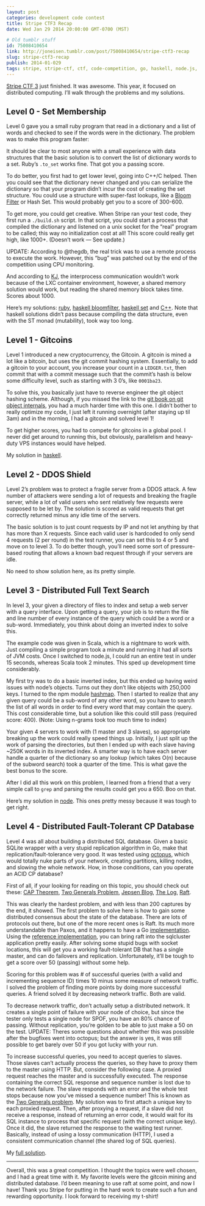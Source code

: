 ```yaml
---
layout: post
categories: development code contest
title: Stripe CTF3 Recap
date: Wed Jan 29 2014 20:00:00 GMT-0700 (MST)

# Old tumblr stuff
id: 75008410654
link: http://joneisen.tumblr.com/post/75008410654/stripe-ctf3-recap
slug: stripe-ctf3-recap
publish: 2014-01-029
tags: stripe, stripe-ctf, ctf, code-competition, go, haskell, node.js, scala
---
```



[Stripe CTF 3](https://stripe-ctf.com) just finished. It was awesome. This year, it focused on distributed computing. I’ll walk through the problems and my solutions.

## Level 0 - Set Membership

Level 0 gave you a small ruby program that read in a dictionary and a list of words and checked to see if the words were in the dictionary. The problem was to make this program faster:

<code data-gist-id="8675360" data-gist-file="level0.rb" data-gist-line="8-19"></code>

It should be clear to most anyone with a small experience with data structures that the basic solution is to convert the list of dictionary words to a set. Ruby’s `.to_set` works fine. That got you a passing score.

To do better, you first had to get lower level, going into C++/C helped. Then you could see that the dictionary never changed and you can serialize the dictionary so that your program didn’t incur the cost of creating the set structure. You could use a structure with super-fast lookups, like a [Bloom Filter](http://en.wikipedia.org/wiki/Bloom_filter) or Hash Set. This would probably get you to a score of 300-600.

To get more, you could get creative. When Stripe ran your test code, they first run a `./build.sh` script. In that script, you could start a process that compiled the dictionary and listened on a unix socket for the “real” program to be called; this way no initialization cost at all! This score could really get high, like 1000+. (Doesn’t work — See update.)

UPDATE: According to @thegdb, the real trick was to use a remote process to execute the work. However, this “bug” was patched out by the end of the competition using CPU monitoring.

And according to [KJ](https://github.com/kjvalencik), the interprocess communication wouldn’t work because of the LXC container environment, however, a shared memory solution would work, but reading the shared memory block takes time. Scores about 1000.

Here’s my solutions: [ruby](https://gist.github.com/yanatan16/bf06f4dc0f43f66d38cd#file-level0-rb), [haskell bloomfilter](https://gist.github.com/yanatan16/bf06f4dc0f43f66d38cd#file-level0-bloomfilter-hs), [haskell set](https://gist.github.com/yanatan16/bf06f4dc0f43f66d38cd#file-level0-set-hs) and [C++](https://gist.github.com/yanatan16/bf06f4dc0f43f66d38cd#file-level0-c++). Note that haskell solutions didn’t pass because compiling the data structure, even with the ST monad (mutability), took way too long.

## Level 1 - Gitcoins

Level 1 introduced a new cryptocurrency, the Gitcoin. A gitcoin is mined a lot like a bitcoin, but uses the git commit hashing system. Essentially, to add a gitcoin to your account, you increase your count in a `LEDGER.txt`, then commit that with a commit message such that the commit’s hash is below some difficulty level, such as starting with 3 0’s, like `0001ba23`.

To solve this, you basically just have to reverse engineer the git object hashing scheme. Although, if you missed the link to the [git book on git object internals](http://git-scm.com/book/en/Git-Internals-Git-Objects), you had a much harder time with this one. I didn’t bother to really optimize my code, I just left it running overnight (after staying up til 3am) and in the morning, I had a gitcoin and solved level 1!

To get higher scores, you had to compete for gitcoins in a global pool. I never did get around to running this, but obviously, parallelism and heavy-duty VPS instances would have helped.

My solution in [haskell](https://gist.github.com/yanatan16/a4517f4804166855c58a).

## Level 2 - DDOS Shield

Level 2’s problem was to protect a fragile server from a DDOS attack. A few number of attackers were sending a lot of requests and breaking the fragile server, while a lot of valid users who sent relatively few requests were supposed to be let by. The solution is scored as valid requests that get correctly returned minus any idle time of the servers.

The basic solution is to just count requests by IP and not let anything by that has more than X requests. Since each valid user is hardcoded to only send 4 requests (2 per round) in the test runner, you can set this to 4 or 5 and move on to level 3. To do better though, you’ll need some sort of pressure-based routing that allows a known bad request through if your servers are idle.

No need to show solution here, as its pretty simple.

## Level 3 - Distributed Full Text Search

In level 3, your given a directory of files to index and setup a web server with a query interface. Upon getting a query, your job is to return the file and line number of every instance of the query which could be a word or a sub-word. Immediately, you think about doing an inverted index to solve this.

The example code was given in Scala, which is a nightmare to work with. Just compiling a simple program took a minute and running it had all sorts of JVM costs. Once I switched to node.js, I could run an entire test in under 15 seconds, whereas Scala took 2 minutes. This sped up development time considerably.

My first try was to do a basic inverted index, but this ended up having weird issues with node’s objects. Turns out they don’t like objects with 250,000 keys. I turned to the npm module [hashmap](http://npmjs.org/hashmap). Then I started to realize that any given query could be a sub-word of any other word, so you have to search the list of all words in order to find every word that may contain the query. This cost considerable time, but a solution like this could still pass (required score: 400). (Note: Using n-grams took too much time to index)

Your given 4 servers to work with (1 master and 3 slaves), so appropriate breaking up the work could really speed things up. Initially, I just split up the work of parsing the directories, but then I ended up with each slave having \~250K words in its inverted index. A smarter way is to have each server handle a quarter of the dictionary so any lookup (which takes O(n) because of the subword search) took a quarter of the time. This is what gave the best bonus to the score.

After I did all this work on this problem, I learned from a friend that a very simple call to `grep` and parsing the results could get you a 650. Boo on that.

Here’s my solution in [node](https://gist.github.com/yanatan16/9694fc5cae878bbe90d8). This ones pretty messy because it was tough to get right.

## Level 4 - Distributed Fault-Tolerant CP Database

Level 4 was all about building a distributed SQL database. Given a basic SQLite wrapper with a very stupid replication algorithm in Go, make that replication/fault-tolerance very good. It was tested using [octopus](https://github.com/stripe-ctf/octopus), which would totally nuke parts of your network, creating partitions, killing nodes, and slowing the whole network. How, in those conditions, can you operate an ACID CP database?

First of all, if your looking for reading on this topic, you should check out these: [CAP Theorem](http://en.wikipedia.org/wiki/CAP_theorem), [Two Generals Problem](http://en.wikipedia.org/wiki/Two_Generals'_Problem), [Jepsen Blog](http://aphyr.com/tags/jepsen), [The Log](http://engineering.linkedin.com/distributed-systems/log-what-every-software-engineer-should-know-about-real-time-datas-unifying), [Raft](https://ramcloud.stanford.edu/wiki/download/attachments/11370504/raft.pdf).

This was clearly the hardest problem, and with less than 200 captures by the end, it showed. The first problem to solve here is how to gain some distributed consensus about the state of the database. There are lots of protocols out there, but one of the more recent ones is Raft. Its much more understandable than Paxos, and it happens to have a Go [implementation](https://github.com/goraft/raft). Using the [reference implementation](https://github.com/goraft/raftd), you can bring raft into the sqlcluster application pretty easily. After solving some stupid bugs with socket locations, this will get you a working fault-tolerant DB that has a single master, and can do failovers and replication. Unfortunately, it’ll be tough to get a score over 50 (passing) without some help.

Scoring for this problem was \# of successful queries (with a valid and incrementing sequence ID) times 10 minus some measure of network traffic. I solved the problem of finding more points by doing more successful queries. A friend solved it by decreasing network traffic. Both are valid.

To decrease network traffic, don’t actually setup a distributed network. It creates a single point of failure with your node of choice, but since the tester only tests a single node for SPOF, you have an 80% chance of passing. Without replication, you’re golden to be able to just make a 50 on the test. UPDATE: Theres some questions about whether this was possible after the bugfixes went into octopus; but the answer is yes, it was still possible to get barely over 50 if you got lucky with your run.

To increase successful queries, you need to accept queries to slaves. Those slaves can’t actually process the queries, so they have to proxy them to the master using HTTP. But, consider the following case. A proxied request reaches the master and is successfully executed. The response containing the correct SQL response and sequence number is lost due to the network failure. The slave responds with an error and the whole test stops because now you’ve missed a sequence number! This is known as the [Two Generals problem](http://en.wikipedia.org/wiki/Two_Generals'_Problem). My solution was to first attach a unique key to each proxied request. Then, after proxying a request, if a slave did not receive a response, instead of returning an error code, it would wait for its SQL instance to process that specific request (with the correct unique key). Once it did, the slave returned the response to the waiting test runner. Basically, instead of using a lossy communication (HTTP), I used a consistent communication channel (the shared log of SQL queries).

My [full solution](https://github.com/yanatan16/stripe-ctf3-level4).

------------------------------------------------------------------------

Overall, this was a great competition. I thought the topics were well chosen, and I had a great time with it. My favorite levels were the gitcoin mining and distributed database. I’d been meaning to use raft at some point, and now I have! Thank you Stripe for putting in the hard work to create such a fun and rewarding opportunity. I look forward to receiving my t-shirt!

